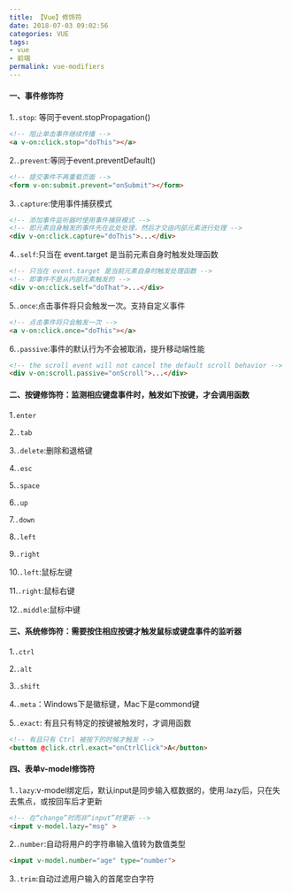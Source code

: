 ```yaml
---
title: 【Vue】修饰符
date: 2018-07-03 09:02:56
categories: VUE
tags:
- vue
- 前端
permalink: vue-modifiers
---
```

#### 一、事件修饰符
1.`.stop`: 等同于event.stopPropagation()
```html
<!-- 阻止单击事件继续传播 -->
<a v-on:click.stop="doThis"></a>
```
2.`.prevent`:等同于event.preventDefault()
```html
<!-- 提交事件不再重载页面 -->
<form v-on:submit.prevent="onSubmit"></form>
```
<!--more-->
3.`.capture`:使用事件捕获模式
```html
<!-- 添加事件监听器时使用事件捕获模式 -->
<!-- 即元素自身触发的事件先在此处处理，然后才交由内部元素进行处理 -->
<div v-on:click.capture="doThis">...</div>
```
4.`.self`:只当在 event.target 是当前元素自身时触发处理函数
```html
<!-- 只当在 event.target 是当前元素自身时触发处理函数 -->
<!-- 即事件不是从内部元素触发的 -->
<div v-on:click.self="doThat">...</div>
```
5.`.once`:点击事件将只会触发一次。支持自定义事件
```html
<!-- 点击事件将只会触发一次 -->
<a v-on:click.once="doThis"></a>
```
6.`.passive`:事件的默认行为不会被取消，提升移动端性能
```html
<!-- the scroll event will not cancel the default scroll behavior -->
<div v-on:scroll.passive="onScroll">...</div>
```

#### 二、按键修饰符：监测相应键盘事件时，触发如下按键，才会调用函数
1`.enter`

2.`.tab`

3.`.delete`:删除和退格键

4.`.esc`

5.`.space`

6.`.up`

7.`.down`

8.`.left`

9.`.right`

10.`.left`:鼠标左键

11.`.right`:鼠标右键

12.`.middle`:鼠标中键

#### 三、系统修饰符：需要按住相应按键才触发鼠标或键盘事件的监听器
1.`.ctrl`

2.`.alt`

3.`.shift`

4.`.meta`：Windows下是徽标键，Mac下是commond键

5.`.exact`: 有且只有特定的按键被触发时，才调用函数
```html
<!-- 有且只有 Ctrl 被按下的时候才触发 -->
<button @click.ctrl.exact="onCtrlClick">A</button>
```

#### 四、表单v-model修饰符
1.`.lazy`:v-model绑定后，默认input是同步输入框数据的，使用.lazy后，只在失去焦点，或按回车后才更新
```html
<!-- 在“change”时而非“input”时更新 -->
<input v-model.lazy="msg" >
```
2.`.number`:自动将用户的字符串输入值转为数值类型
```html
<input v-model.number="age" type="number">
```
3.`.trim`:自动过滤用户输入的首尾空白字符
